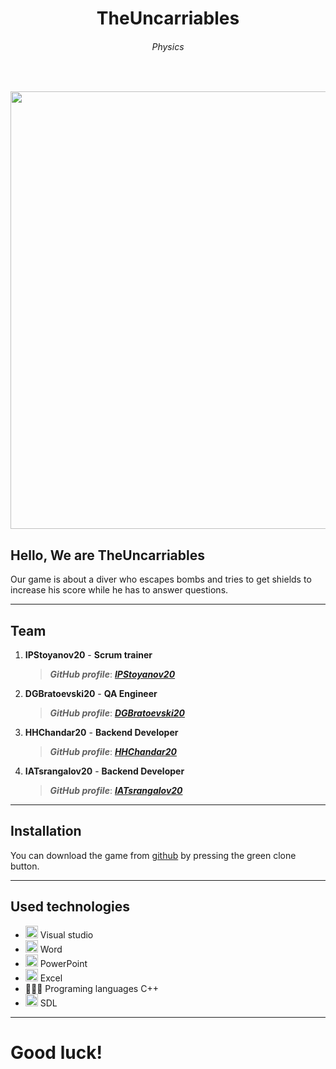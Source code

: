 <h1 align="center">TheUncarriables</h1>
<h6 align="center">Physics</h6>
<br>

<p align="center">
<img src="https://cdn.discordapp.com/attachments/908296425492856833/917488567415107624/unknown.png" width="700">
</p>
  
## Hello, We are TheUncarriables

Our game is about a diver who escapes bombs and tries to get shields to increase his score while he has to answer questions.

---
 
 ## Team	<a name = "team"></a>
1. **IPStoyanov20** - **Scrum trainer**	
   > ***GitHub profile***: [***IPStoyanov20***](https://github.com/IPStoyanov20)	

2. **DGBratoevski20** - **QA Engineer**	
   > ***GitHub profile***: [***DGBratoevski20***](https://github.com/DGBratoevski20)	

3. **HHChandar20** - **Backend Developer**	
   > ***GitHub profile***: [***HHChandar20***](https://github.com/HHChandar20)	

4. **IATsrangalov20** - **Backend Developer**	
   > ***GitHub profile***: [***IATsrangalov20***](https://github.com/IATsrangalov20)
   
 ---

## Installation 

You can download the game from [github](https://github.com/ipstoyanov20/TheUncarriables.git) by pressing the green clone button. 

---

## Used technologies
- <img src="https://media.discordapp.net/attachments/815253581149896790/818134527842582578/Visual_Studio_Icon_2019.svg.png?width=541&height=541" width="20"> Visual studio
- <img src="https://media.discordapp.net/attachments/815253581149896790/818133539903111188/Microsoft_Word_logo.png" width="20"> Word
- <img src="https://media.discordapp.net/attachments/815253581149896790/818136011359518780/kisspng-microsoft-powerpoint-computer-software-microsoft-o-5b3b3927c75c49.3318087715306079118166-rem.png" width="20"> PowerPoint
- <img src="https://media.discordapp.net/attachments/815253581149896790/818134368848969728/1043px-Microsoft_Excel_2013_logo.svg_.png?width=551&height=541" width="20"> Excel
- 👩🏻‍💻 Programing languages C++
- <img src="https://cdn.discordapp.com/attachments/908296425492856833/917529693807333436/unknown.png" width="20"> SDL

---

# Good luck!
